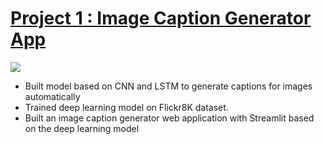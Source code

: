 # [Project 1 : Image Caption Generator App](https://github.com/miladbehrooz/Image_Caption_Generator) 
![](images/img-cap-demo.gif)
- Built model based on CNN and LSTM to generate captions for images automatically
- Trained deep learning model on Flickr8K dataset. 
- Built an image caption generator  web application with Streamlit based on the deep learning model  

